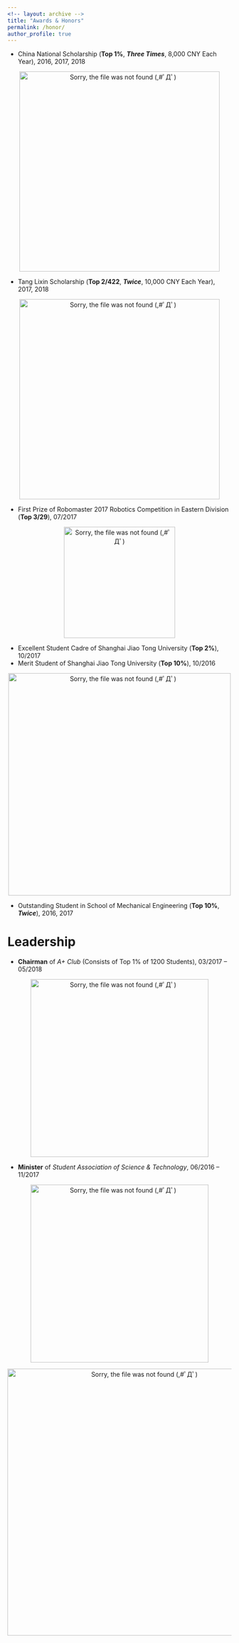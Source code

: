 ```yaml
---
<!-- layout: archive -->
title: "Awards & Honors"
permalink: /honor/
author_profile: true
---
```

* China National Scholarship (**Top 1%**, ***Three Times***, 8,000 CNY Each Year), 2016, 2017, 2018
<div>
  <p align="center">
  <img src="https://raw.githubusercontent.com/Wenbin-Xu/Wenbin-Xu.github.io/master/images/National_Scholarship.jpg?raw=true" alt="Sorry, the file was not found (,#ﾟДﾟ)  " style="width: 450px;"/> 
</p>
 <!-- <p  align="center">Fig.2 Scene-motion Perception Framework</p>-->
 </div>
 
* Tang Lixin Scholarship (**Top 2/422**, ***Twice***, 10,000 CNY Each Year), 2017, 2018
<div>
  <p align="center">
  <img src="https://raw.githubusercontent.com/Wenbin-Xu/Wenbin-Xu.github.io/master/images/Tang_lixin.jpg?raw=true" alt="Sorry, the file was not found (,#ﾟДﾟ)  " style="width: 450px;"/> 
</p>
 <!-- <p  align="center">Fig.2 Scene-motion Perception Framework</p>-->
 </div>

* First Prize of Robomaster 2017 Robotics Competition in Eastern Division (**Top 3/29**), 07/2017
<div>
  <p align="center">
  <img src="https://raw.githubusercontent.com/Wenbin-Xu/Wenbin-Xu.github.io/master/images/Robomaster.jpg?raw=true" alt="Sorry, the file was not found (,#ﾟДﾟ)  " style="width: 250px;"/> 
</p>
 <!-- <p  align="center">Fig.2 Scene-motion Perception Framework</p>-->
 </div>
 
* Excellent Student Cadre of Shanghai Jiao Tong University (**Top 2%**), 10/2017
* Merit Student of Shanghai Jiao Tong University (**Top 10%**), 10/2016

<div>
  <p align="center">
  <img src="https://raw.githubusercontent.com/Wenbin-Xu/Wenbin-Xu.github.io/master/images/Merit_Student.jpg?raw=true" alt="Sorry, the file was not found (,#ﾟДﾟ)  " style="width: 500px;"/> 
</p>
 <!-- <p  align="center">Fig.2 Scene-motion Perception Framework</p>-->
 </div>
 
* Outstanding Student in School of Mechanical Engineering (**Top 10%**, ***Twice***), 2016, 2017

# Leadership
* **Chairman** of *A+ Club* (Consists of Top 1% of 1200 Students), 03/2017 – 05/2018
<div>
  <p align="center">
  <img src="https://raw.githubusercontent.com/Wenbin-Xu/Wenbin-Xu.github.io/master/images/club.jpg?raw=true" alt="Sorry, the file was not found (,#ﾟДﾟ)  " style="width: 400px;"/> 
</p>
 <!-- <p  align="center">Fig.2 Scene-motion Perception Framework</p>-->
 </div>
 
* **Minister** of *Student Association of Science & Technology*, 06/2016 – 11/2017

<div>
  <p align="center">
  <img src="https://raw.githubusercontent.com/Wenbin-Xu/Wenbin-Xu.github.io/master/images/kexie.jpg?raw=true" alt="Sorry, the file was not found (,#ﾟДﾟ)  " style="width: 400px;"/> 
</p>
 <!-- <p  align="center">Fig.2 Scene-motion Perception Framework</p>-->
 </div>
 
<div>
  <p align="center">
  <img src="https://raw.githubusercontent.com/Wenbin-Xu/Wenbin-Xu.github.io/master/images/Service.jpg?raw=true" alt="Sorry, the file was not found (,#ﾟДﾟ)  " style="width: 600px;"/> 
</p>
 <!-- <p  align="center">Fig.2 Scene-motion Perception Framework</p>-->
 </div>


